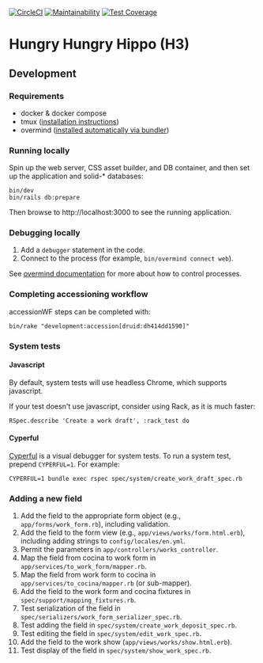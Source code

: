 [![CircleCI](https://dl.circleci.com/status-badge/img/gh/sul-dlss/hungry-hungry-hippo/tree/main.svg?style=svg)](https://dl.circleci.com/status-badge/redirect/gh/sul-dlss/hungry-hungry-hippo/tree/main)
[![Maintainability](https://api.codeclimate.com/v1/badges/31c5ec4d948fc6e97d12/maintainability)](https://codeclimate.com/github/sul-dlss/hungry-hungry-hippo/maintainability)
[![Test Coverage](https://api.codeclimate.com/v1/badges/31c5ec4d948fc6e97d12/test_coverage)](https://codeclimate.com/github/sul-dlss/hungry-hungry-hippo/test_coverage)

# Hungry Hungry Hippo (H3)

## Development

### Requirements

* docker & docker compose
* tmux ([installation instructions](https://github.com/tmux/tmux#installation))
* overmind ([installed automatically via bundler](https://github.com/DarthSim/overmind/tree/master/packaging/rubygems#installation-with-rails))

### Running locally

Spin up the web server, CSS asset builder, and DB container, and then set up the application and solid-* databases:

```shell
bin/dev
bin/rails db:prepare
```

Then browse to http://localhost:3000 to see the running application.

### Debugging locally

1. Add a `debugger` statement in the code.
2. Connect to the process (for example, `bin/overmind connect web`).

See [overmind documentation](https://github.com/DarthSim/overmind) for more about how to control processes.

### Completing accessioning workflow

accessionWF steps can be completed with:

```
bin/rake "development:accession[druid:dh414dd1590]"
```

### System tests

#### Javascript
By default, system tests will use headless Chrome, which supports javascript.

If your test doesn't use javascript, consider using Rack, as it is much faster:
```
RSpec.describe 'Create a work draft', :rack_test do
```

#### Cyperful
[Cyperful](https://github.com/stepful/cyperful) is a visual debugger for system tests. To run a system test, prepend `CYPERFUL=1`. For example:
```
CYPERFUL=1 bundle exec rspec spec/system/create_work_draft_spec.rb
```

### Adding a new field
1. Add the field to the appropriate form object (e.g., `app/forms/work_form.rb`), including validation.
2. Add the field to the form view (e.g., `app/views/works/form.html.erb`), including adding strings to `config/locales/en.yml`.
3. Permit the parameters in `app/controllers/works_controller`.
4. Map the field from cocina to work form in `app/services/to_work_form/mapper.rb`.
5. Map the field from work form to cocina in `app/services/to_cocina/mapper.rb` (or sub-mapper).
6. Add the field to the work form and cocina fixtures in `spec/support/mapping_fixtures.rb`.
7. Test serialization of the field in `spec/serializers/work_form_serializer_spec.rb`.
8. Test adding the field in `spec/system/create_work_deposit_spec.rb`.
9. Test editing the field in `spec/system/edit_work_spec.rb`.
10. Add the field to the work show (`app/views/works/show.html.erb`).
11. Test display of the field in `spec/system/show_work_spec.rb`.